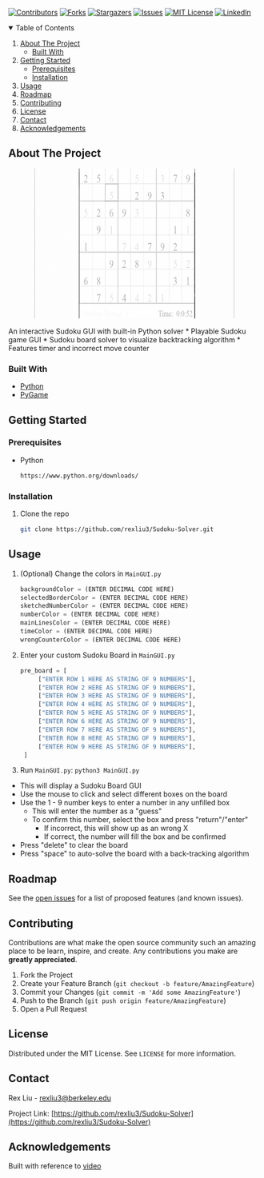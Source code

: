 [![Contributors][contributors-shield]][contributors-url]
[![Forks][forks-shield]][forks-url]
[![Stargazers][stars-shield]][stars-url]
[![Issues][issues-shield]][issues-url]
[![MIT License][license-shield]][license-url]
[![LinkedIn][linkedin-shield]][linkedin-url]

<!-- TABLE OF CONTENTS -->
<details open="open">
  <summary>Table of Contents</summary>
  <ol>
    <li>
      <a href="#about-the-project">About The Project</a>
      <ul>
        <li><a href="#built-with">Built With</a></li>
      </ul>
    </li>
    <li>
      <a href="#getting-started">Getting Started</a>
      <ul>
        <li><a href="#prerequisites">Prerequisites</a></li>
        <li><a href="#installation">Installation</a></li>
      </ul>
    </li>
    <li><a href="#usage">Usage</a></li>
    <li><a href="#roadmap">Roadmap</a></li>
    <li><a href="#contributing">Contributing</a></li>
    <li><a href="#license">License</a></li>
    <li><a href="#contact">Contact</a></li>
    <li><a href="#acknowledgements">Acknowledgements</a></li>
  </ol>
</details>



<!-- ABOUT THE PROJECT -->
## About The Project
<p align="center">
  <img width="400" height="300" src="images/screenshot.png">
</p>
An interactive Sudoku GUI with built-in Python solver
* Playable Sudoku game GUI
* Sudoku board solver to visualize backtracking algorithm
* Features timer and incorrect move counter

### Built With
* [Python](https://www.python.org/)
* [PyGame](https://www.pygame.org/)


## Getting Started
### Prerequisites
* Python
  ```sh
  https://www.python.org/downloads/
  ```

### Installation
1. Clone the repo
   ```sh
   git clone https://github.com/rexliu3/Sudoku-Solver.git
   ```


<!-- USAGE EXAMPLES -->
## Usage
1. (Optional) Change the colors in ```MainGUI.py```
   ```py
   backgroundColor = (ENTER DECIMAL CODE HERE)
   selectedBorderColor = (ENTER DECIMAL CODE HERE)
   sketchedNumberColor = (ENTER DECIMAL CODE HERE)
   numberColor = (ENTER DECIMAL CODE HERE)
   mainLinesColor = (ENTER DECIMAL CODE HERE)
   timeColor = (ENTER DECIMAL CODE HERE)
   wrongCounterColor = (ENTER DECIMAL CODE HERE)
   ```
2. Enter your custom Sudoku Board in ```MainGUI.py```
   ```py
   pre_board = [
        ["ENTER ROW 1 HERE AS STRING OF 9 NUMBERS"],
        ["ENTER ROW 2 HERE AS STRING OF 9 NUMBERS"],
        ["ENTER ROW 3 HERE AS STRING OF 9 NUMBERS"],
        ["ENTER ROW 4 HERE AS STRING OF 9 NUMBERS"],
        ["ENTER ROW 5 HERE AS STRING OF 9 NUMBERS"],
        ["ENTER ROW 6 HERE AS STRING OF 9 NUMBERS"],
        ["ENTER ROW 7 HERE AS STRING OF 9 NUMBERS"],
        ["ENTER ROW 8 HERE AS STRING OF 9 NUMBERS"],
        ["ENTER ROW 9 HERE AS STRING OF 9 NUMBERS"],
    ]
    ```
3. Run `MainGUI.py`: ``` python3 MainGUI.py ```
* This will display a Sudoku Board GUI
* Use the mouse to click and select different boxes on the board
* Use the 1 - 9 number keys to enter a number in any unfilled box
  * This will enter the number as a "guess"
  * To confirm this number, select the box and press "return"/"enter"
    * If incorrect, this will show up as an wrong X
    * If correct, the number will fill the box and be confirmed
* Press "delete" to clear the board
* Press "space" to auto-solve the board with a back-tracking algorithm


<!-- ROADMAP -->
## Roadmap
See the [open issues](https://github.com/rexliu3/Sudoku-Solver/issues) for a list of proposed features (and known issues).


<!-- CONTRIBUTING -->
## Contributing
Contributions are what make the open source community such an amazing place to be learn, inspire, and create. Any contributions you make are **greatly appreciated**.

1. Fork the Project
2. Create your Feature Branch (`git checkout -b feature/AmazingFeature`)
3. Commit your Changes (`git commit -m 'Add some AmazingFeature'`)
4. Push to the Branch (`git push origin feature/AmazingFeature`)
5. Open a Pull Request


<!-- LICENSE -->
## License
Distributed under the MIT License. See `LICENSE` for more information.



<!-- CONTACT -->
## Contact
Rex Liu - rexliu3@berkeley.edu

Project Link: [https://github.com/rexliu3/Sudoku-Solver](https://github.com/rexliu3/Sudoku-Solver)

## Acknowledgements
Built with reference to [video](https://www.youtube.com/watch?v=eqUwSA0xI-s)


[contributors-shield]: https://img.shields.io/github/contributors/rexliu3/Sudoku-Solver?style=for-the-badge
[contributors-url]: https://github.com/rexliu3/Sudoku-Solver/graphs/contributors
[forks-shield]: https://img.shields.io/github/forks/rexliu3/Sudoku-Solver?style=for-the-badge
[forks-url]: https://github.com/rexliu3/Sudoku-Solver/network/members
[stars-shield]: https://img.shields.io/github/stars/rexliu3/Sudoku-Solver?style=for-the-badge
[stars-url]: https://github.com/rexliu3/Sudoku-Solver/stargazers
[issues-shield]: https://img.shields.io/github/issues/rexliu3/Sudoku-Solver?style=for-the-badge
[issues-url]: https://github.com/rexliu3/Sudoku-Solver/issues
[license-shield]: https://img.shields.io/github/license/othneildrew/Best-README-Template.svg?style=for-the-badge
[license-url]: https://github.com/rexliu3/Sudoku-Solver/blob/master/LICENSE.txt
[linkedin-shield]: https://img.shields.io/badge/-LinkedIn-black.svg?style=for-the-badge&logo=linkedin&colorB=555
[linkedin-url]: https://linkedin.com/in/rexliu3 
